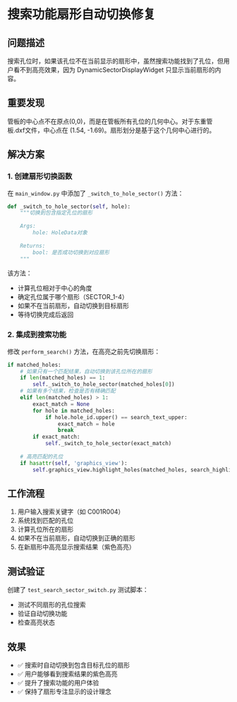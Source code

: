 # 搜索功能扇形自动切换修复

## 问题描述
搜索孔位时，如果该孔位不在当前显示的扇形中，虽然搜索功能找到了孔位，但用户看不到高亮效果，因为 DynamicSectorDisplayWidget 只显示当前扇形的内容。

## 重要发现
管板的中心点不在原点(0,0)，而是在管板所有孔位的几何中心。对于东重管板.dxf文件，中心点在 (1.54, -1.69)。扇形划分是基于这个几何中心进行的。

## 解决方案

### 1. 创建扇形切换函数
在 `main_window.py` 中添加了 `_switch_to_hole_sector()` 方法：

```python
def _switch_to_hole_sector(self, hole):
    """切换到包含指定孔位的扇形
    
    Args:
        hole: HoleData对象
        
    Returns:
        bool: 是否成功切换到对应扇形
    """
```

该方法：
- 计算孔位相对于中心的角度
- 确定孔位属于哪个扇形（SECTOR_1-4）
- 如果不在当前扇形，自动切换到目标扇形
- 等待切换完成后返回

### 2. 集成到搜索功能
修改 `perform_search()` 方法，在高亮之前先切换扇形：

```python
if matched_holes:
    # 如果只有一个匹配结果，自动切换到该孔位所在的扇形
    if len(matched_holes) == 1:
        self._switch_to_hole_sector(matched_holes[0])
    # 如果有多个结果，检查是否有精确匹配
    elif len(matched_holes) > 1:
        exact_match = None
        for hole in matched_holes:
            if hole.hole_id.upper() == search_text_upper:
                exact_match = hole
                break
        if exact_match:
            self._switch_to_hole_sector(exact_match)
    
    # 高亮匹配的孔位
    if hasattr(self, 'graphics_view'):
        self.graphics_view.highlight_holes(matched_holes, search_highlight=True)
```

## 工作流程

1. 用户输入搜索关键字（如 C001R004）
2. 系统找到匹配的孔位
3. 计算孔位所在的扇形
4. 如果不在当前扇形，自动切换到正确的扇形
5. 在新扇形中高亮显示搜索结果（紫色高亮）

## 测试验证

创建了 `test_search_sector_switch.py` 测试脚本：
- 测试不同扇形的孔位搜索
- 验证自动切换功能
- 检查高亮状态

## 效果

- ✅ 搜索时自动切换到包含目标孔位的扇形
- ✅ 用户能够看到搜索结果的紫色高亮
- ✅ 提升了搜索功能的用户体验
- ✅ 保持了扇形专注显示的设计理念